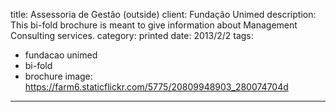 title: Assessoria de Gestão (outside)
client: Fundação Unimed
description: This bi-fold brochure is meant to give information about Management Consulting services.
category: printed
date: 2013/2/2
tags: 
- fundacao unimed
- bi-fold
- brochure
image: https://farm6.staticflickr.com/5775/20809948903_280074704d
---
